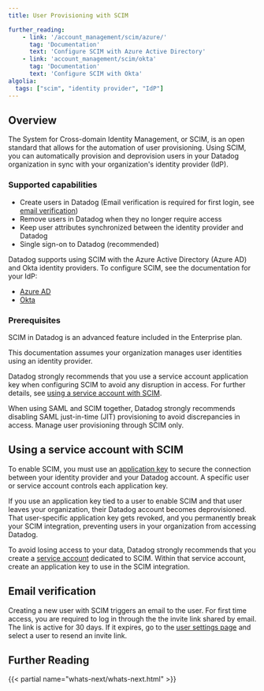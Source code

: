 ```yaml
---
title: User Provisioning with SCIM

further_reading:
    - link: '/account_management/scim/azure/'
      tag: 'Documentation'
      text: 'Configure SCIM with Azure Active Directory'
    - link: 'account_management/scim/okta'
      tag: 'Documentation'
      text: 'Configure SCIM with Okta'
algolia:
  tags: ["scim", "identity provider", "IdP"]
---
```


## Overview

The System for Cross-domain Identity Management, or SCIM, is an open standard that allows for the automation of user provisioning. Using SCIM, you can automatically provision and deprovision users in your Datadog organization in sync with your organization's identity provider (IdP).

### Supported capabilities

- Create users in Datadog (Email verification is required for first login, see [email verification][1])
- Remove users in Datadog when they no longer require access
- Keep user attributes synchronized between the identity provider and Datadog
- Single sign-on to Datadog (recommended)

Datadog supports using SCIM with the Azure Active Directory (Azure AD) and Okta identity providers. To configure SCIM, see the documentation for your IdP:
- [Azure AD][2]
- [Okta][3]

### Prerequisites

SCIM in Datadog is an advanced feature included in the Enterprise plan.

This documentation assumes your organization manages user identities using an identity provider.

Datadog strongly recommends that you use a service account application key when configuring SCIM to avoid any disruption in access. For further details, see [using a service account with SCIM][4].

When using SAML and SCIM together, Datadog strongly recommends disabling SAML just-in-time (JIT) provisioning to avoid discrepancies in access. Manage user provisioning through SCIM only.

## Using a service account with SCIM

To enable SCIM, you must use an [application key][5] to secure the connection between your identity provider and your Datadog account. A specific user or service account controls each application key.

If you use an application key tied to a user to enable SCIM and that user leaves your organization, their Datadog account becomes deprovisioned. That user-specific application key gets revoked, and you permanently break your SCIM integration, preventing users in your organization from accessing Datadog.

To avoid losing access to your data, Datadog strongly recommends that you create a [service account][6] dedicated to SCIM. Within that service account, create an application key to use in the SCIM integration.

## Email verification

Creating a new user with SCIM triggers an email to the user. For first time access, you are required to log in through the the invite link shared by email. The link is active for 30 days. If it expires, go to the [user settings page][7] and select a user to resend an invite link.

## Further Reading

{{< partial name="whats-next/whats-next.html" >}}

[1]: /account_management/scim/#email-verification
[2]: /account_management/scim/azure
[3]: /account_management/scim/okta
[4]: /account_management/scim/#using-a-service-account-with-scim
[5]: /account_management/api-app-keys
[6]: /account_management/org_settings/service_accounts
[7]: https://app.datadoghq.com/organization-settings/users
